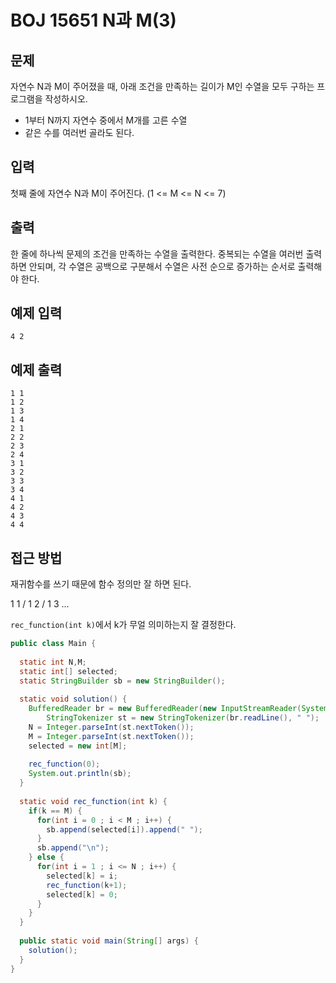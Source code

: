 # BOJ 15651 N과 M(3)

## 문제

자연수 N과 M이 주어졌을 때, 아래 조건을 만족하는 길이가 M인 수열을 모두 구하는 프로그램을 작성하시오.

* 1부터 N까지 자연수 중에서 M개를 고른 수열
* 같은 수를 여러번 골라도 된다.

## 입력  

첫째 줄에 자연수 N과 M이 주어진다. (1 <= M <= N <= 7)

## 출력

한 줄에 하나씩 문제의 조건을 만족하는 수열을 출력한다. 중복되는 수열을 여러번 출력하면 안되며, 각 수열은 공백으로 구분해서 수열은 사전 순으로 증가하는 순서로 출력해야 한다.

## 예제 입력

```
4 2
```

## 예제 출력

```
1 1
1 2
1 3
1 4
2 1
2 2
2 3
2 4
3 1
3 2
3 3
3 4
4 1
4 2
4 3
4 4	
```



## 접근 방법

재귀함수를 쓰기 때문에 함수 정의만 잘 하면 된다.

1 1 / 1 2 / 1 3 ... 

`rec_function(int k)`에서 k가 무얼 의미하는지 잘 결정한다.

~~~java
public class Main {
  
  static int N,M;
  static int[] selected;
  static StringBuilder sb = new StringBuilder();
  
  static void solution() {
    BufferedReader br = new BufferedReader(new InputStreamReader(System.in));
		StringTokenizer st = new StringTokenizer(br.readLine(), " ");
    N = Integer.parseInt(st.nextToken());
    M = Integer.parseInt(st.nextToken());
    selected = new int[M];
    
    rec_function(0);
    System.out.println(sb);
  }
  
  static void rec_function(int k) {
    if(k == M) {
      for(int i = 0 ; i < M ; i++) {
        sb.append(selected[i]).append(" ");
      }
      sb.append("\n");
    } else {
      for(int i = 1 ; i <= N ; i++) {
        selected[k] = i;
        rec_function(k+1);
        selected[k] = 0;
      }
    }
  }
  
  public static void main(String[] args) {
  	solution();  
  }
}
~~~

